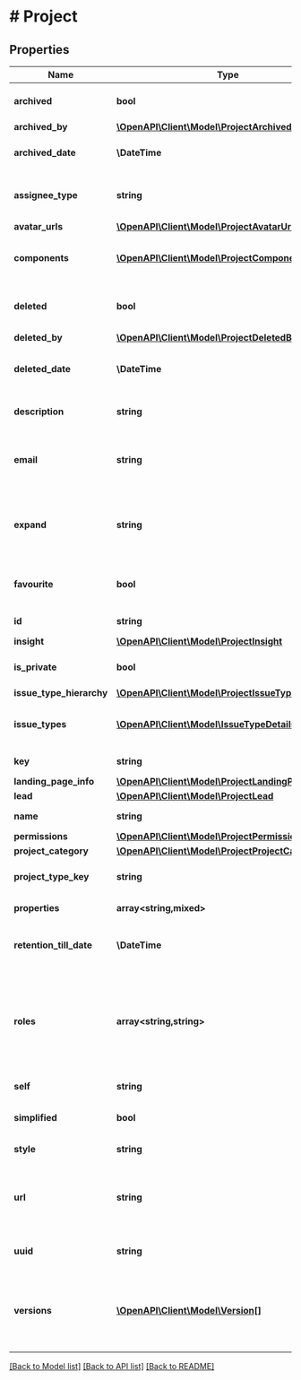 # # Project

## Properties

Name | Type | Description | Notes
------------ | ------------- | ------------- | -------------
**archived** | **bool** | Whether the project is archived. | [optional] [readonly]
**archived_by** | [**\OpenAPI\Client\Model\ProjectArchivedBy**](ProjectArchivedBy.md) |  | [optional]
**archived_date** | **\DateTime** | The date when the project was archived. | [optional] [readonly]
**assignee_type** | **string** | The default assignee when creating issues for this project. | [optional] [readonly]
**avatar_urls** | [**\OpenAPI\Client\Model\ProjectAvatarUrls**](ProjectAvatarUrls.md) |  | [optional]
**components** | [**\OpenAPI\Client\Model\ProjectComponent[]**](ProjectComponent.md) | List of the components contained in the project. | [optional] [readonly]
**deleted** | **bool** | Whether the project is marked as deleted. | [optional] [readonly]
**deleted_by** | [**\OpenAPI\Client\Model\ProjectDeletedBy**](ProjectDeletedBy.md) |  | [optional]
**deleted_date** | **\DateTime** | The date when the project was marked as deleted. | [optional] [readonly]
**description** | **string** | A brief description of the project. | [optional] [readonly]
**email** | **string** | An email address associated with the project. | [optional]
**expand** | **string** | Expand options that include additional project details in the response. | [optional] [readonly]
**favourite** | **bool** | Whether the project is selected as a favorite. | [optional]
**id** | **string** | The ID of the project. | [optional]
**insight** | [**\OpenAPI\Client\Model\ProjectInsight**](ProjectInsight.md) |  | [optional]
**is_private** | **bool** | Whether the project is private. | [optional] [readonly]
**issue_type_hierarchy** | [**\OpenAPI\Client\Model\ProjectIssueTypeHierarchy**](ProjectIssueTypeHierarchy.md) |  | [optional]
**issue_types** | [**\OpenAPI\Client\Model\IssueTypeDetails[]**](IssueTypeDetails.md) | List of the issue types available in the project. | [optional] [readonly]
**key** | **string** | The key of the project. | [optional] [readonly]
**landing_page_info** | [**\OpenAPI\Client\Model\ProjectLandingPageInfo**](ProjectLandingPageInfo.md) |  | [optional]
**lead** | [**\OpenAPI\Client\Model\ProjectLead**](ProjectLead.md) |  | [optional]
**name** | **string** | The name of the project. | [optional] [readonly]
**permissions** | [**\OpenAPI\Client\Model\ProjectPermissions**](ProjectPermissions.md) |  | [optional]
**project_category** | [**\OpenAPI\Client\Model\ProjectProjectCategory**](ProjectProjectCategory.md) |  | [optional]
**project_type_key** | **string** | The [project type](https://confluence.atlassian.com/x/GwiiLQ#Jiraapplicationsoverview-Productfeaturesandprojecttypes) of the project. | [optional] [readonly]
**properties** | **array<string,mixed>** | Map of project properties | [optional] [readonly]
**retention_till_date** | **\DateTime** | The date when the project is deleted permanently. | [optional] [readonly]
**roles** | **array<string,string>** | The name and self URL for each role defined in the project. For more information, see [Create project role](#api-rest-api-2-role-post). | [optional] [readonly]
**self** | **string** | The URL of the project details. | [optional] [readonly]
**simplified** | **bool** | Whether the project is simplified. | [optional] [readonly]
**style** | **string** | The type of the project. | [optional] [readonly]
**url** | **string** | A link to information about this project, such as project documentation. | [optional] [readonly]
**uuid** | **string** | Unique ID for next-gen projects. | [optional] [readonly]
**versions** | [**\OpenAPI\Client\Model\Version[]**](Version.md) | The versions defined in the project. For more information, see [Create version](#api-rest-api-2-version-post). | [optional] [readonly]

[[Back to Model list]](../../README.md#models) [[Back to API list]](../../README.md#endpoints) [[Back to README]](../../README.md)
